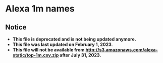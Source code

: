 Alexa 1m names
==============

## Notice
  - **This file is deprecated and is not being updated anymore.**
  - **This file was last updated on February 1, 2023**.
  - **This file will not be available from http://s3.amazonaws.com/alexa-static/top-1m.csv.zip after July 31, 2023.**
